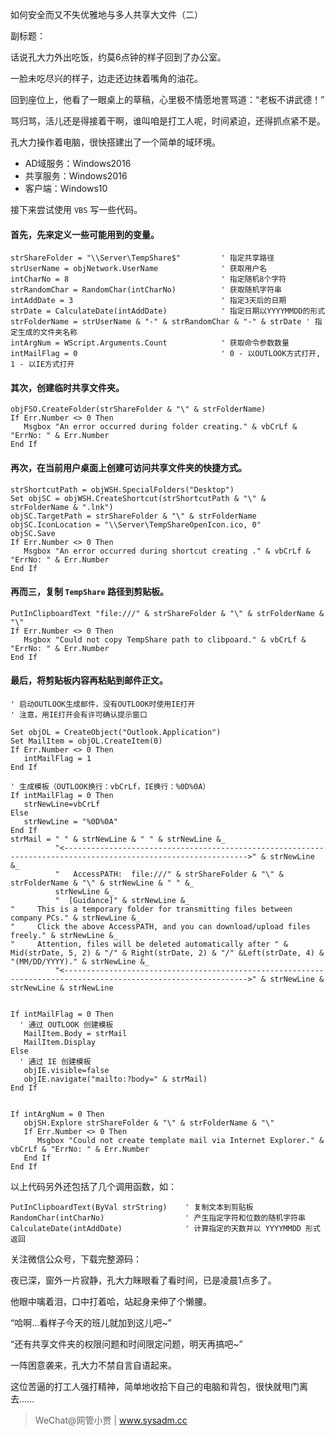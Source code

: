 如何安全而又不失优雅地与多人共享大文件（二）

副标题：



话说孔大力外出吃饭，约莫6点钟的样子回到了办公室。

一脸未吃尽兴的样子，边走还边抹着嘴角的油花。

回到座位上，他看了一眼桌上的草稿，心里极不情愿地詈骂道：“老板不讲武德！”

骂归骂，活儿还是得接着干啊，谁叫咱是打工人呢，时间紧迫，还得抓点紧不是。



孔大力操作着电脑，很快搭建出了一个简单的域环境。

* AD域服务：Windows2016
* 共享服务：Windows2016
* 客户端：Windows10



接下来尝试使用 `VBS` 写一些代码。

#### 首先，先来定义一些可能用到的变量。

```vbscript
strShareFolder = "\\Server\TempShare$"         ' 指定共享路径
strUserName = objNetwork.UserName              ' 获取用户名
intCharNo = 8                                  ' 指定随机8个字符
strRandomChar = RandomChar(intCharNo)          ' 获取随机字符串
intAddDate = 3                                 ' 指定3天后的日期
strDate = CalculateDate(intAddDate)            ' 指定日期以YYYYMMDD的形式
strFolderName = strUserName & "-" & strRandomChar & "-" & strDate ' 指定生成的文件夹名称
intArgNum = WScript.Arguments.Count            ' 获取命令参数数量
intMailFlag = 0                                ' 0 - 以OUTLOOK方式打开, 1 - 以IE方式打开
```



#### 其次，创建临时共享文件夹。

```vbscript
objFSO.CreateFolder(strShareFolder & "\" & strFolderName)
If Err.Number <> 0 Then
   Msgbox "An error occurred during folder creating." & vbCrLf & "ErrNo: " & Err.Number
End If
```



#### 再次，在当前用户桌面上创建可访问共享文件夹的快捷方式。

```
strShortcutPath = objWSH.SpecialFolders("Desktop")
Set objSC = objWSH.CreateShortcut(strShortcutPath & "\" & strFolderName & ".lnk")
objSC.TargetPath = strShareFolder & "\" & strFolderName
objSC.IconLocation = "\\Server\TempShareOpenIcon.ico, 0"
objSC.Save
If Err.Number <> 0 Then
   Msgbox "An error occurred during shortcut creating ." & vbCrLf & "ErrNo: " & Err.Number
End If
```



#### 再而三，复制 `TempShare` 路径到剪贴板。

```vbscript
PutInClipboardText "file:///" & strShareFolder & "\" & strFolderName & "\"
If Err.Number <> 0 Then
   Msgbox "Could not copy TempShare path to clibpoard." & vbCrLf & "ErrNo: " & Err.Number
End If
```



#### 最后，将剪贴板内容再粘贴到邮件正文。

```vbscript
' 启动OUTLOOK生成邮件，没有OUTLOOK时使用IE打开
' 注意，用IE打开会有许可确认提示窗口

Set objOL = CreateObject("Outlook.Application")
Set MailItem = objOL.CreateItem(0)
If Err.Number <> 0 Then
   intMailFlag = 1
End If

' 生成模板（OUTLOOK换行：vbCrLf，IE换行：%0D%0A）
If intMailFlag = 0 Then
   strNewLine=vbCrLf
Else
   strNewLine = "%0D%0A"
End If
strMail = " " & strNewLine & " " & strNewLine &_
          "<--------------------------------------------------------------------------------------------------------------->" & strNewLine &_
          "   AccessPATH:  file:///" & strShareFolder & "\" & strFolderName & "\" & strNewLine & " " &_
          strNewLine &_
          "  [Guidance]" & strNewLine &_
"     This is a temporary folder for transmitting files between company PCs." & strNewLine &_
"     Click the above AccessPATH, and you can download/upload files freely." & strNewLine &_
"     Attention, files will be deleted automatically after " & Mid(strDate, 5, 2) & "/" & Right(strDate, 2) & "/" &Left(strDate, 4) & "(MM/DD/YYYY)." & strNewLine &_
          "<--------------------------------------------------------------------------------------------------------------->" & strNewLine & strNewLine & strNewLine


If intMailFlag = 0 Then
  ' 通过 OUTLOOK 创建模板
   MailItem.Body = strMail
   MailItem.Display
Else
  ' 通过 IE 创建模板
   objIE.visible=false
   objIE.navigate("mailto:?body=" & strMail)
End If


If intArgNum = 0 Then
   objSH.Explore strShareFolder & "\" & strFolderName & "\"
   If Err.Number <> 0 Then
      Msgbox "Could not create template mail via Internet Explorer." & vbCrLf & "ErrNo: " & Err.Number
   End If
End If
```





以上代码另外还包括了几个调用函数，如：

```vbscript
PutInClipboardText(ByVal strString)    ' 复制文本到剪贴板
RandomChar(intCharNo)                  ' 产生指定字符和位数的随机字符串
CalculateDate(intAddDate)              ' 计算指定的天数并以 YYYYMMDD 形式返回
```



关注微信公众号，下载完整源码：





夜已深，窗外一片寂静，孔大力眯眼看了看时间，已是凌晨1点多了。

他眼中噙着泪，口中打着哈，站起身来伸了个懒腰。

“哈啊...看样子今天的班儿就加到这儿吧~”

“还有共享文件夹的权限问题和时间限定问题，明天再搞吧~”

一阵困意袭来，孔大力不禁自言自语起来。

这位苦逼的打工人强打精神，简单地收拾下自己的电脑和背包，很快就甩门离去......



> WeChat@网管小贾 | www.sysadm.cc





